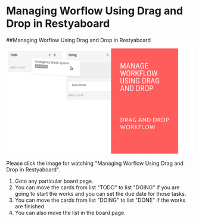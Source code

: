 # Managing Worflow Using Drag and Drop in Restyaboard

##Managing Worflow Using Drag and Drop in Restyaboard

[![Managing Worflow Using Drag and Drop in Restyaboard](restyaboard-workflow-management-using-drag-drop.png)](https://www.youtube.com/watch?v=2_fwHrK5haw)

Please click the image for watching "Managing Worflow Using Drag and Drop in Restyaboard".

1.  Goto any particular board page.
3.  You can move the cards from list "TODO" to list "DOING" if you are going to start the works and you can set the due date for those tasks.
4.  You can move the cards from list "DOING" to list "DONE" if the works are finished. 
5. You can also move the list in the board page.